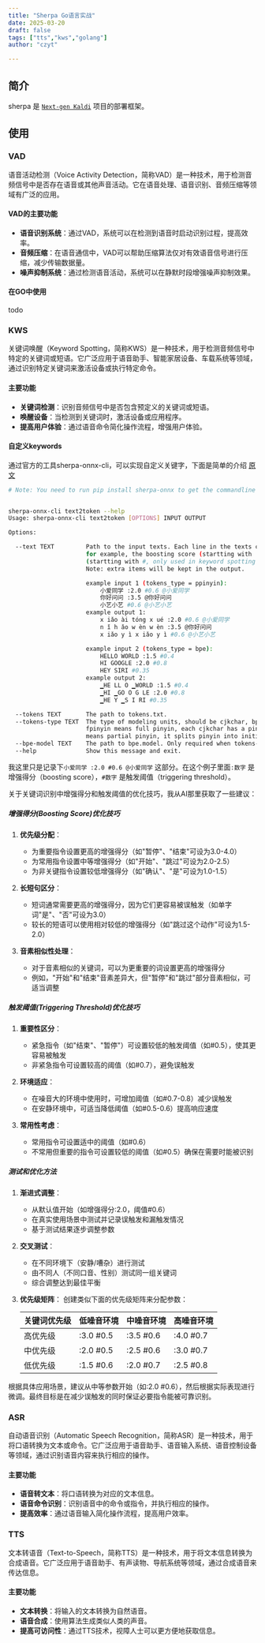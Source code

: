 ```yaml
---
title: "Sherpa Go语言实战"
date: 2025-03-20
draft: false
tags: ["tts","kws","golang"]
author: "czyt"

---
```


## 简介

sherpa 是 [`Next-gen Kaldi`](https://k2-fsa.org/zh-CN/) 项目的部署框架。

## 使用

### VAD

语音活动检测（Voice Activity Detection，简称VAD）是一种技术，用于检测音频信号中是否存在语音或其他声音活动。它在语音处理、语音识别、音频压缩等领域有广泛的应用。

#### VAD的主要功能

- **语音识别系统**：通过VAD，系统可以在检测到语音时启动识别过程，提高效率。
- **音频压缩**：在语音通信中，VAD可以帮助压缩算法仅对有效语音信号进行压缩，减少传输数据量。
- **噪声抑制系统**：通过检测语音活动，系统可以在静默时段增强噪声抑制效果。

#### 在GO中使用

todo

### KWS

关键词唤醒（Keyword Spotting，简称KWS）是一种技术，用于检测音频信号中特定的关键词或短语。它广泛应用于语音助手、智能家居设备、车载系统等领域，通过识别特定关键词来激活设备或执行特定命令。

#### 主要功能

- **关键词检测**：识别音频信号中是否包含预定义的关键词或短语。
- **唤醒设备**：当检测到关键词时，激活设备或应用程序。
- **提高用户体验**：通过语音命令简化操作流程，增强用户体验。

#### 自定义keywords

通过官方的工具sherpa-onnx-cli，可以实现自定义关键字，下面是简单的介绍 [原文](https://k2-fsa.github.io/sherpa/onnx/kws/index.html)

```bash
# Note: You need to run pip install sherpa-onnx to get the commandline tool: sherpa-onnx-cli


sherpa-onnx-cli text2token --help
Usage: sherpa-onnx-cli text2token [OPTIONS] INPUT OUTPUT

Options:

  --text TEXT         Path to the input texts. Each line in the texts contains the original phrase, it might also contain some extra items,
                      for example, the boosting score (startting with :), the triggering threshold
                      (startting with #, only used in keyword spotting task) and the original phrase (startting with @).
                      Note: extra items will be kept in the output.

                      example input 1 (tokens_type = ppinyin):
                          小爱同学 :2.0 #0.6 @小爱同学
                          你好问问 :3.5 @你好问问
                          小艺小艺 #0.6 @小艺小艺
                      example output 1:
                          x iǎo ài tóng x ué :2.0 #0.6 @小爱同学
                          n ǐ h ǎo w èn w èn :3.5 @你好问问
                          x iǎo y ì x iǎo y ì #0.6 @小艺小艺

                      example input 2 (tokens_type = bpe):
                          HELLO WORLD :1.5 #0.4
                          HI GOOGLE :2.0 #0.8
                          HEY SIRI #0.35
                      example output 2:
                          ▁HE LL O ▁WORLD :1.5 #0.4
                          ▁HI ▁GO O G LE :2.0 #0.8
                          ▁HE Y ▁S I RI #0.35

  --tokens TEXT       The path to tokens.txt.
  --tokens-type TEXT  The type of modeling units, should be cjkchar, bpe, cjkchar+bpe, fpinyin or ppinyin.
                      fpinyin means full pinyin, each cjkchar has a pinyin(with tone). ppinyin
                      means partial pinyin, it splits pinyin into initial and final,
  --bpe-model TEXT    The path to bpe.model. Only required when tokens-type is bpe or cjkchar+bpe.
  --help              Show this message and exit.
```

我这里只是记录下`小爱同学 :2.0 #0.6 @小爱同学` 这部分。在这个例子里面`:数字` 是增强得分（boosting score），`#数字` 是触发阈值（triggering threshold）。

关于关键词识别中增强得分和触发阈值的优化技巧，我从AI那里获取了一些建议：

##### 增强得分(Boosting Score)优化技巧

1. **优先级分配**：
   - 为重要指令设置更高的增强得分（如"暂停"、"结束"可设为3.0-4.0）
   - 为常用指令设置中等增强得分（如"开始"、"跳过"可设为2.0-2.5）
   - 为非关键指令设置较低增强得分（如"确认"、"是"可设为1.0-1.5）

2. **长短句区分**：
   - 短词通常需要更高的增强得分，因为它们更容易被误触发（如单字词"是"、"否"可设为3.0）
   - 较长的短语可以使用相对较低的增强得分（如"跳过这个动作"可设为1.5-2.0）

3. **音素相似性处理**：
   - 对于音素相似的关键词，可以为更重要的词设置更高的增强得分
   - 例如，"开始"和"结束"音素差异大，但"暂停"和"跳过"部分音素相似，可适当调整

##### 触发阈值(Triggering Threshold)优化技巧

1. **重要性区分**：
   - 紧急指令（如"结束"、"暂停"）可设置较低的触发阈值（如#0.5），使其更容易被触发
   - 非紧急指令可设置较高的阈值（如#0.7），避免误触发

2. **环境适应**：
   - 在噪音大的环境中使用时，可增加阈值（如#0.7-0.8）减少误触发
   - 在安静环境中，可适当降低阈值（如#0.5-0.6）提高响应速度

3. **常用性考虑**：
   - 常用指令可设置适中的阈值（如#0.6）
   - 不常用但重要的指令可设置较低的阈值（如#0.5）确保在需要时能被识别

##### 测试和优化方法

1. **渐进式调整**：
   - 从默认值开始（如增强得分:2.0，阈值#0.6）
   - 在真实使用场景中测试并记录误触发和漏触发情况
   - 基于测试结果逐步调整参数

2. **交叉测试**：
   - 在不同环境下（安静/嘈杂）进行测试
   - 由不同人（不同口音、性别）测试同一组关键词
   - 综合调整达到最佳平衡

3. **优先级矩阵**：
   创建类似下面的优先级矩阵来分配参数：

   | 关键词优先级 | 低噪音环境 | 中噪音环境 | 高噪音环境 |
   |------------|-----------|-----------|-----------|
   | 高优先级    | :3.0 #0.5 | :3.5 #0.6 | :4.0 #0.7 |
   | 中优先级    | :2.0 #0.5 | :2.5 #0.6 | :3.0 #0.7 |
   | 低优先级    | :1.5 #0.6 | :2.0 #0.7 | :2.5 #0.8 |

根据具体应用场景，建议从中等参数开始（如:2.0 #0.6），然后根据实际表现进行微调。最终目标是在减少误触发的同时保证必要指令能被可靠识别。

### ASR

自动语音识别（Automatic Speech Recognition，简称ASR）是一种技术，用于将口语转换为文本或命令。它广泛应用于语音助手、语音输入系统、语音控制设备等领域，通过识别语音内容来执行相应的操作。

#### 主要功能

- **语音转文本**：将口语转换为对应的文本信息。
- **语音命令识别**：识别语音中的命令或指令，并执行相应的操作。
- **提高效率**：通过语音输入简化操作流程，提高用户效率。

### TTS

文本转语音（Text-to-Speech，简称TTS）是一种技术，用于将文本信息转换为合成语音。它广泛应用于语音助手、有声读物、导航系统等领域，通过合成语音来传达信息。

#### 主要功能

- **文本转换**：将输入的文本转换为自然语音。
- **语音合成**：使用算法生成类似人类的声音。
- **提高可访问性**：通过TTS技术，视障人士可以更方便地获取信息。
